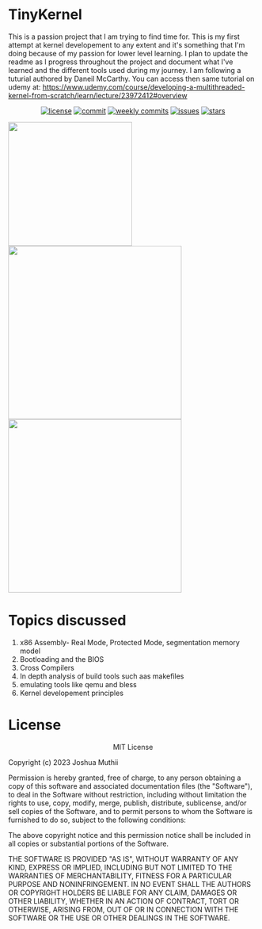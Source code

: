 # TinyKernel 
This is a passion project that I am trying to find time for. This is my first attempt at kernel developement to any extent and it's something that I'm doing
because of my passion for lower level learning. I plan to update the readme as I progress throughout the project and document what I've learned and the different tools used during my journey.
I am following a tuturial authored by Daneil McCarthy. You can access then same tutorial on udemy at: https://www.udemy.com/course/developing-a-multithreaded-kernel-from-scratch/learn/lecture/23972412#overview <br>


<div align="center">
  
  <a href="">![license](https://img.shields.io/github/license/Jkm036/FarmerLife)</a>
  <a href="">![commit](https://img.shields.io/github/last-commit/Jkm036/FarmerLife)</a>
   <a href="">![weekly commits](https://img.shields.io/github/commit-activity/w/Jkm036/FarmerLife)</a>
  <a href="">![issues](https://img.shields.io/github/issues/Jkm036/FarmerLife)</a>
  <a href="">![stars](https://img.shields.io/github/stars/Jkm036/FarmerLife?style=social)</a>
  
</div>



<img src="file:///home/joshk/Pictures/Screenshots/Screenshot%20from%202024-01-26%2019-31-37.png" width="250" />


<img src= "https://github.com/Jkm036/FarmerLife/assets/93635097/feb64fb9-de06-4e82-bf4e-f96dff368b47" width= "350"/>

<img src= "https://github.com/Jkm036/FarmerLife/assets/93635097/71bcd95f-e090-4698-a5ef-fccc4f4809c6" width = "350"/>



# Topics discussed 
1. x86 Assembly- Real Mode, Protected Mode, segmentation memory model
2. Bootloading and the BIOS
3. Cross Compilers
4. In depth analysis of build tools such aas makefiles 
5. emulating tools like qemu and bless 
6. Kernel developement principles



# License
<p align="center">
MIT License

Copyright (c) 2023 Joshua Muthii

Permission is hereby granted, free of charge, to any person obtaining a copy
of this software and associated documentation files (the "Software"), to deal
in the Software without restriction, including without limitation the rights
to use, copy, modify, merge, publish, distribute, sublicense, and/or sell
copies of the Software, and to permit persons to whom the Software is
furnished to do so, subject to the following conditions:

The above copyright notice and this permission notice shall be included in all
copies or substantial portions of the Software.

THE SOFTWARE IS PROVIDED "AS IS", WITHOUT WARRANTY OF ANY KIND, EXPRESS OR
IMPLIED, INCLUDING BUT NOT LIMITED TO THE WARRANTIES OF MERCHANTABILITY,
FITNESS FOR A PARTICULAR PURPOSE AND NONINFRINGEMENT. IN NO EVENT SHALL THE
AUTHORS OR COPYRIGHT HOLDERS BE LIABLE FOR ANY CLAIM, DAMAGES OR OTHER
LIABILITY, WHETHER IN AN ACTION OF CONTRACT, TORT OR OTHERWISE, ARISING FROM,
OUT OF OR IN CONNECTION WITH THE SOFTWARE OR THE USE OR OTHER DEALINGS IN THE
SOFTWARE.
</p>
